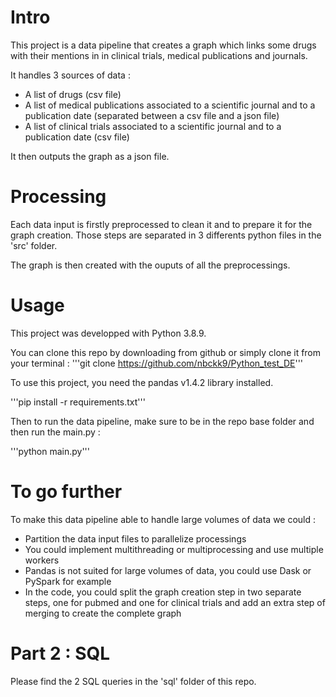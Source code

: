 # Intro

This project is a data pipeline that creates a graph which links some drugs with their mentions in in clinical trials, medical publications and journals.

It handles 3 sources of data : 
* A list of drugs (csv file)
* A list of medical publications associated to a scientific journal and to a publication date (separated between a csv file and a json file)
* A list of clinical trials associated to a scientific journal and to a publication date (csv file) 

It then outputs the graph as a json file.    

# Processing

Each data input is firstly preprocessed to clean it and to prepare it for the graph creation. 
Those steps are separated in 3 differents python files in the 'src' folder. 

The graph is then created with the ouputs of all the preprocessings. 


# Usage

This project was developped with Python 3.8.9.

You can clone this repo by downloading from github or simply clone it from your terminal : 
'''git clone https://github.com/nbckk9/Python_test_DE'''

To use this project, you need the pandas v1.4.2 library installed.

'''pip install -r requirements.txt'''

Then to run the data pipeline, make sure to be in the repo base folder and then run the main.py : 

'''python main.py'''


# To go further 

To make this data pipeline able to handle large volumes of data we could : 
* Partition the data input files to parallelize processings
* You could implement multithreading or multiprocessing and use multiple workers
* Pandas is not suited for large volumes of data, you could use Dask or PySpark for example
* In the code, you could split the graph creation step in two separate steps, one for pubmed and one for clinical trials and add an extra step of merging to create the complete graph

# Part 2 : SQL

Please find the 2 SQL queries in the 'sql' folder of this repo.
